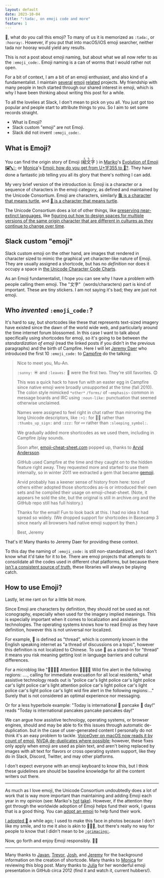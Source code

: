 ```yaml
---
layout: default
date: 2023-10-04
title: ":tada:, on emoji code and more"
feature: 1
---
```


🎉, what do you call this emoji? To many of us it is memorized as `:tada:`, or `:hooray:`. However, if you put that into macOS/iOS emoji searcher, neither tada nor hooray would yield any results.

This is not a post about emoji naming, but about what we all now refer to as the `:emoji_code:`. Emoji naming is a can of worms that I would rather not open.

For a bit of context, I am a bit of an emoji enthusiast, and also kind of a fundamentalist. I maintain [several](https://github.com/muan/emojilib) [emoji](https://github.com/muan/unicode-emoji-json) [related](https://github.com/muan/emoji-minesweeper) projects. My friendship with many people in tech started through our shared interest in emoji, which is why I have been thinking about writing this post for a while.

To all the lovelies at Slack, I don't mean to pick on you all. You just got too popular and people start to attribute things to you. So I aim to set some records straight.

- What is Emoji?
- Slack custom "emoji" are not Emoji.
- Slack did not invent `:emoji_code:`.

## What is Emoji?

You can find the origin story of Emoji (<ruby>絵文字<rp>(</rp><rt>えもじ</rt><rp>)</rp> </ruby>) in [Mariko](https://twitter.com/kosamari)'s [Evolution of Emoji 🖼🔤✨](https://speakerdeck.com/kosamari/evolution-of-emoji) or [Monica](https://meowni.ca/)'s [Emoji: how do you get from U+1F355 to 🍕?](https://meowni.ca/posts/emoji-emoji-emoji/). They have done a fantastic job telling you all its glory that there's nothing I can add.

My very brief version of the introduction is: Emoji is a character or a sequence of characters in the emoji category, as defined and maintained by the Unicode Consortium. Emoji are characters, similarly [龜 is a character that means turtle](https://www.compart.com/en/unicode/U+9F9C), and [🐢 is a character that means turtle](https://www.compart.com/en/unicode/U+1F422).

The Unicode Consortium does a lot of other things, like [preserving near-extinct languages](https://restofworld.org/2021/tulu-unicode-script/), like [figuring out how to design spaces for multiple versions of the same origin character that are different in cultures as they continue to change over time](https://en.wikipedia.org/wiki/Han_unification).

## Slack custom "emoji"

Slack custom emoji on the other hand, are images that rendered in character sized to mimic the graphical yet character-like nature of Emoji. They are usually assigned a shortcode, but has no _definition_ nor does it occupy a space in [the Unicode Character Code Charts](https://unicode.org/charts/).

As an Emoji fundamentalist, I hope you can see why I have a problem with people calling them emoji. The "文字"（words/characters) part is kind of important. These are tiny stickers. I am not saying it's bad; they are just not emoji.

## Who _invented_ `:emoji_code:`?

It's hard to say, but shortcodes like these that represents text-sized imagery have existed since the dawn of the world wide web, and particularly around the time internet forum blossomed. In this case I want to talk about specifically using shortcodes for emoji, so it's going to be between _the standardization of emoji_ (read the linked posts if you didn't in the previous paragraphs) and the birth of Campfire. Here I will let [Jeremy Daer](https://twitter.com/bitsweat) who introduced the first 10 `:emoji_code:` to [Campfire](https://en.wikipedia.org/wiki/37signals#Campfire) do the talking:

> Nice to meet you, Mu-An.
>
> `:sunny:` ☀️ and `:leaves:` 🍃 were the first two. They're still favorites. 😊
> 
> This was a quick hack to have fun with an easter egg in Campfire since native emoji were broadly unsupported at the time (fall 2010). The colon style mimicked `*other*` `/forms/` of `~emphasis~` common in message boards and IRC using `:noun-like:` punctuation that seemed otherwise unclaimed.
> 
> Names were assigned to feel right in chat rather than mirroring the long Unicode descriptors, like `:+1:` for 👍🏼 rather than `:thumbs_up_sign:` and `:zzz:` for 💤 rather than `:sleeping_symbol:`.
> 
> We gradually added more shortcodes as we used them, including in Campfire /play sounds.
> 
> Soon after, [emoji-cheat-sheet.com](https://web.archive.org/web/20111231100534/http://www.emoji-cheat-sheet.com/) popped up, thanks to [Arvid Andersson](http://arvidandersson.se/).
> 
> GitHub used Campfire at the time and they caught on to the hidden feature right away. They requested more and started to use them internally, so in winter 2011 we extracted a gem that became [gemoji](https://github.com/github/gemoji).
> 
> Arvid probably has a keener sense of history from here: tons of others either adopted those shortcodes as-is or introduced their own sets and he compiled their usage on emoji-cheat-sheet. (Note, it appears he sold the site, but the original is still in archive.org and the GitHub repo still has full history.)
> 
> Thanks for the email! Fun to look back at this. I had no idea it had spread so widely. (We dropped support for shortcodes in Basecamp 3 since nearly all browsers had native emoji support by then.)
> 
> Best,
> Jeremy

That's it! Many thanks to Jeremy Daer for providing these context.

To this day the naming of `:emoji_code:` is still non-standardized, and I don't know what it'd take for it to be. There are emoji projects that attempts to consolidate all the codes used in different chat platforms, but because there [isn't a consistent source of truth](https://github.com/muan/emojilib/issues/194#issuecomment-1731797669), these libraries will always be playing catch.

## How to use Emoji?

Lastly, let me rant on for a little bit more. 

Since Emoji are characters by definition, they should not be used as not iconography, especially when used for the imagery implied meanings. This is especially important when it comes to localization and assistive technologies. The operating systems knows how to read Emoji as they have definition, however this is not universal nor localized. 

For example, 🧵 is defined as "thread", which is commonly known in the English speaking internet as "a thread of discussions on a topic", however this definition is not localized to Chinese. To use 🧵 as a stand-in for "thread" it means you risk meaning getting lost in language barriers and cultural differences. 

For a microblog like "🚨🚨🚨🚨 Attention 🚨🚨🚨🚨 Wild fire alert in the following regions: ...., calling for immediate evacuation for all local residents," what assistive technology reads out is "police car's light police car's light police car's light police car's light attention police car's light police car's light police car's light police car's light wid fire alert in the following regions:..." Surely that is not considered an optimal experience nor messaging.

Or for a less hyperbole example: "Today is international 🥞 pancake 🥞 day!" reads "Today is international pancakes pancake pancakes day!"

We can argue how assistive technology, operating systems, or browser engines, should and may be able to fix this issues through automatic de-duplication. but in the case of user-generated content I personally do not think it's an easy problem to tackle. [VoiceOver on macOS now reads it by count of emoji](https://mastodon.social/@timdream/111174932479788790), [NVDA de-duplicates where possible](https://github.com/nvaccess/nvda/issues/8499); however, these fixes only apply when emoji are used as plain text, and aren't being replaced by images with alt text for flavors or cross operating system support, like they do in Slack, Discord, Twitter, and may other platforms.

I don't expect everyone with an emoji keyboard to know this, but I think these guidelines are should be baseline knowledge for all the content writers out there.

---

As much as I love emoji, the Unicode Consortium undoubtedly does a lot of work that is way more important than maintaining and adding Emoji each year in my opinion (see: Mariko's [hot](https://twitter.com/kosamari/status/1222639816627687429) [take](https://twitter.com/kosamari/status/1222637150270840833)). However, if the attention they got through the worldwide adoption of Emoji helps fund their work, I guess that is a good thing. You can [adopt an emoji](https://unicode.org/consortium/adopt-a-character.html) to help fund their work.

[I adopted 😬](https://twitter.com/muanchiou/status/721096561808121856) a while ago; I used to make this face in photos because I don't like my smile, and to me it also is akin to 🤷🏻‍♀️, but there's really no way for people to know that I didn't mean to be [`:grimacing:`](https://dictionary.cambridge.org/dictionary/english/grimacing).

Now, go forth and enjoy Emoji responsibly. 👋🏼

---

Many thanks to [Javan](https://javan.us/), [Trevor](https://mastodon.social/@trevorturk@ruby.social), [Josh](https://github.com/josh), and [Jeremy](https://twitter.com/bitsweat) for the background information on the creation of shortcode.
Many thanks to [Monica](https://meowni.ca/) for reviewing this blog post.
Many thanks to [Julia](https://github.com/juliamae) for her wonderful emoji presentation in GitHub circa 2012 (find it and watch it, current hubbers!). 